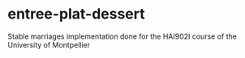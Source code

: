 # entree-plat-dessert
Stable marriages implementation done for the HAI902I course of the University of Montpellier
